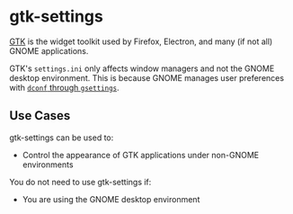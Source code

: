 # gtk-settings

[GTK][gtk] is the widget toolkit used by Firefox, Electron, and many (if not all) GNOME applications.

GTK's `settings.ini` only affects window managers and not the GNOME desktop environment. This is because GNOME manages user preferences with [`dconf` through `gsettings`][gnome].

## Use Cases

gtk-settings can be used to:

- Control the appearance of GTK applications under non-GNOME environments

You do not need to use gtk-settings if:

- You are using the GNOME desktop environment

[gtk]: https://wiki.archlinux.org/index.php/GTK+
[gnome]: https://wiki.archlinux.org/index.php/GNOME#Configuration
